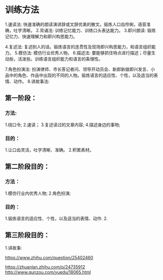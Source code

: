 # 训练方法
1.速读法: 快速准确的朗读演讲辞或文辞优美的散文。锻炼人口齿伶俐，语音准确，吐字清晰。
2.背诵法: 训练记忆能力、训练口头表达能力。
3.即兴朗读: 锻炼记忆力、快速理解力和即兴构思能力。

4.复述法: 复述别人的话。锻炼语言的连贯性及现场即兴构思能力，和语言组织能力。
5.模仿法: 模仿行业优秀人物。 
6.描述法: 要能够抓住特点进行描述；尽量生动些，活泼些。训练语言组织能力和语言的条理性。

7.角色扮演法: 扮演律师、市长答记者问、领导开动员会、新郎新娘即兴发言、小品中的角色、作品中出现的不同的人物。锻炼语言的适应性、个性，以及适当的表情、动作。
8.讲故事法: 

## 第一阶段：
### 方法:
1.绕口令;
2.速读；
3.复述读过的文章内容;
4.描述身边的事物;

### 目的：
1.让口齿灵活，吐字清晰、准确。
2.积累素材。

## 第二阶段目的：
### 方法：
1.模仿行业内优秀人物;
2.角色扮演;

### 目的：
1.锻炼语言的适应性、个性，以及适当的表情、动作.
2.

## 第三阶段目的：
1.讲故事:




https://www.zhihu.com/question/25402460

https://zhuanlan.zhihu.com/p/24735912
http://www.qunzou.com/yuedu/18065.html